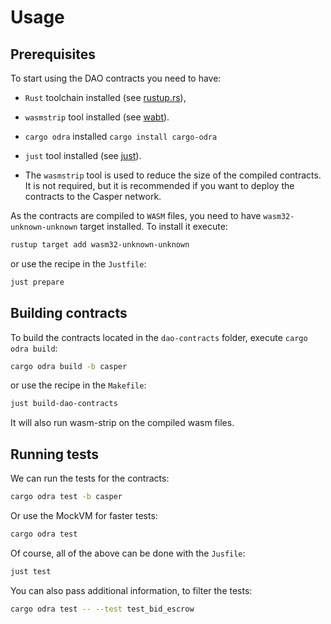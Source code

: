 # Usage

## Prerequisites

To start using the DAO contracts you need to have:
- `Rust` toolchain installed (see [rustup.rs](https://rustup.rs/)),
- `wasmstrip` tool installed (see [wabt](https://github.com/WebAssembly/wabt)).
- `cargo odra` installed `cargo install cargo-odra`
- `just` tool installed (see [just](https://github.com/casey/just)).

- The `wasmstrip` tool is used to reduce the size of the compiled contracts.
It is not required, but it is recommended if you want to deploy the contracts
to the Casper network.

As the contracts are compiled to `WASM` files,
you need to have `wasm32-unknown-unknown` target installed. To install it execute:

```bash
rustup target add wasm32-unknown-unknown
```

or use the recipe in the `Justfile`:

```bash
just prepare
```

## Building contracts
To build the contracts located in the `dao-contracts` folder, execute `cargo odra build`:

```bash
cargo odra build -b casper
```
or use the recipe in the `Makefile`:

```bash
just build-dao-contracts
```
It will also run wasm-strip on the compiled wasm files.

## Running tests

We can run the tests for the contracts:

```bash
cargo odra test -b casper
```

Or use the MockVM for faster tests:
```bash
cargo odra test
```

Of course, all of the above can be done with the `Jusfile`:

```bash
just test
```
You can also pass additional information, to filter the tests:

```bash
cargo odra test -- --test test_bid_escrow
```

